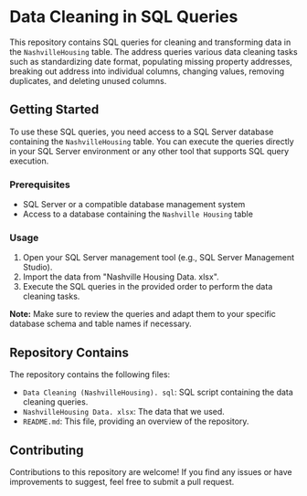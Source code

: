 # Data Cleaning in SQL Queries

This repository contains SQL queries for cleaning and transforming data in the `NashvilleHousing` table. The address queries various data cleaning tasks such as standardizing date format, populating missing property addresses, breaking out address into individual columns, changing values, removing duplicates, and deleting unused columns.

## Getting Started

To use these SQL queries, you need access to a SQL Server database containing the `NashvilleHousing` table. You can execute the queries directly in your SQL Server environment or any other tool that supports SQL query execution.

### Prerequisites

- SQL Server or a compatible database management system
- Access to a database containing the `Nashville Housing` table

### Usage

1. Open your SQL Server management tool (e.g., SQL Server Management Studio).
2. Import the data from "Nashville Housing Data. xlsx".
3. Execute the SQL queries in the provided order to perform the data cleaning tasks.

**Note:** Make sure to review the queries and adapt them to your specific database schema and table names if necessary.

## Repository Contains 

The repository contains the following files:

- `Data Cleaning (NashvilleHousing). sql`: SQL script containing the data cleaning queries.
- `NashvilleHousing Data. xlsx`: The data that we used.
- `README.md`: This file, providing an overview of the repository.

## Contributing

Contributions to this repository are welcome! If you find any issues or have improvements to suggest, feel free to submit a pull request.

